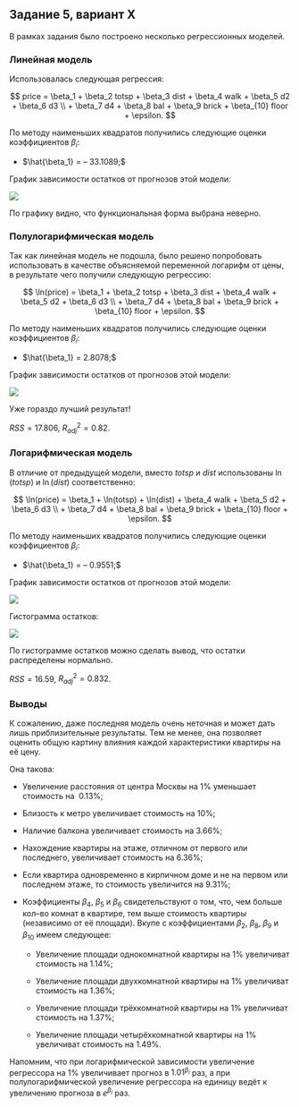 ## Задание 5, вариант X

В рамках задания было построено несколько регрессионных моделей.

### Линейная модель

Использовалась следующая регрессия:

$$
price = \beta_1 + \beta_2 totsp + \beta_3 dist + \beta_4 walk + \beta_5 d2 + \beta_6 d3 \\ + \beta_7 d4 + \beta_8 bal + \beta_9 brick + \beta_{10} floor + \epsilon.
$$

По методу наименьших квадратов получились следующие оценки коэффициентов $\beta_i$:

 * $\hat{\beta_1} = – 33.1089;$

График зависимости остатков от прогнозов этой модели:

![](lin_regr.png)

По графику видно, что функциональная форма выбрана неверно.

### Полулогарифмическая модель

Так как линейная модель не подошла, было решено попробовать использовать в качестве объясняемой переменной логарифм от цены, в результате чего получили следующую регрессию:

$$
\ln(price) = \beta_1 + \beta_2 totsp + \beta_3 dist + \beta_4 walk + \beta_5 d2 + \beta_6 d3 \\ + \beta_7 d4 + \beta_8 bal + \beta_9 brick + \beta_{10} floor + \epsilon.
$$

По методу наименьших квадратов получились следующие оценки коэффициентов $\beta_i$:

* $\hat{\beta_1} = 2.8078;$

График зависимости остатков от прогнозов этой модели:

![](semilog_regr.png)

Уже гораздо лучший результат!

$RSS = 17.806$, $R^2_{adj} = 0.82$.

### Логарифмическая модель

В отличие от предыдущей модели, вместо $totsp$ и $dist$ использованы $\ln(totsp)$ и $\ln(dist)$ соответственно:

$$
\ln(price) = \beta_1 + \ln(totsp) + \ln(dist) + \beta_4 walk + \beta_5 d2 + \beta_6 d3 \\ + \beta_7 d4 + \beta_8 bal + \beta_9 brick + \beta_{10} floor + \epsilon.
$$

По методу наименьших квадратов получились следующие оценки коэффициентов $\beta_i$:

* $\hat{\beta_1} = – 0.9551;$

График зависимости остатков от прогнозов этой модели:

![](fulllog_regr.png)

Гистограмма остатков:

![](fulllog_resid.png)

По гистограмме остатков можно сделать вывод, что остатки распределены нормально.

$RSS = 16.59$, $R^2_{adj} = 0.832$.

### Выводы
К сожалению, даже последняя модель очень неточная и может дать лишь приблизительные результаты. Тем не менее, она позволяет оценить общую картину влияния каждой характеристики квартиры на её цену.

Она такова:

* Увеличение расстояния от центра Москвы на 1% уменьшает стоимость на $~0.13\%$;

* Близость к метро увеличивает стоимость на $10\%$;

* Наличие балкона увеличивает стоимость на $3.66\%$;

* Нахождение квартиры на этаже, отличном от первого или последнего, увеличивает стоимость на $6.36\%$;

* Если квартира одновременно в кирпичном доме и не на первом или последнем этаже, то стоимость увеличится на $9.31\%$;

* Коэффициенты $\beta_4$, $\beta_5$ и $\beta_6$ свидетельствуют о том, что, чем больше кол–во комнат в квартире, тем выше стоимость квартиры (независимо от её площади). Вкупе с коэффициентами $\beta_2$, $\beta_8$, $\beta_9$ и $\beta_{10}$ имеем следующее:

	* Увеличение площади однокомнатной квартиры на $1\%$ увеличиват стоимость на $1.14\%$;

	* Увеличение площади двухкомнатной квартиры на $1\%$ увеличиват стоимость на $1.36\%$;

	* Увеличение площади трёхкомнатной квартиры на $1\%$ увеличиват стоимость на $1.37\%$;

	* Увеличение площади четырёхкомнатной квартиры на $1\%$ увеличиват стоимость на $1.49\%$.

Напомним, что при логарифмической зависимости увеличение регрессора на $1\%$ увеличивает прогноз в $1.01^{\beta_i}$ раз, а при полулогарифмической увеличение регрессора на единицу ведёт к увеличению прогноза в $e^{\beta_i}$ раз.

